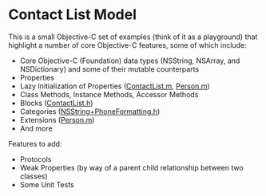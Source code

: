# Contact List Model
This is a small Objective-C set of examples (think of it as a playground) that highlight a number of core Objective-C features, some of which include:

- Core Objective-C (Foundation) data types (NSString, NSArray, and NSDictionary) and some of their mutable counterparts
- Properties
- Lazy Initialization of Properties ([ContactList.m](contact-list/ContactList.m#L19), [Person.m](contact-list/Person.m#L20))
- Class Methods, Instance Methods, Accessor Methods
- Blocks ([ContactList.h](contact-list/ContactList.h#L21))
- Categories ([NSString+PhoneFormatting.h](NSString+PhoneFormatting.h))
- Extensions ([Person.m](contact-list/Person.m#L12))
- And more

Features to add:

- Protocols
- Weak Properties (by way of a parent child relationship between two classes)
- Some Unit Tests
